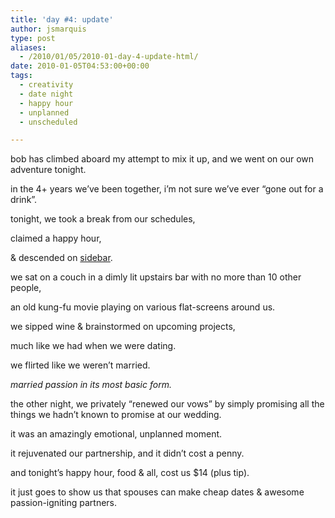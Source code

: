 ```yaml
---
title: 'day #4: update'
author: jsmarquis
type: post
aliases:
  - /2010/01/05/2010-01-day-4-update-html/
date: 2010-01-05T04:53:00+00:00
tags:
  - creativity
  - date night
  - happy hour
  - unplanned
  - unscheduled

---
```

bob has climbed aboard my attempt to mix it up, and we went on our own adventure tonight.

  in the 4+ years we&#8217;ve been together, i&#8217;m not sure we&#8217;ve ever &#8220;gone out for a drink&#8221;.

  tonight, we took a break from our schedules,

  claimed a happy hour,

  & descended on <a href="http://www.sidebarphoenix.com/">sidebar</a>.


  we sat on a couch in a dimly lit upstairs bar with no more than 10 other people,

  an old kung-fu movie playing on various flat-screens around us.

  we sipped wine & brainstormed on upcoming projects,

  much like we had when we were dating.

  we flirted like we weren&#8217;t married.


  <i>married passion in its most basic form.</i>


  the other night, we privately &#8220;renewed our vows&#8221; by simply promising all the things we hadn&#8217;t known to promise at our wedding.

  it was an amazingly emotional, unplanned moment.

  it rejuvenated our partnership, and it didn&#8217;t cost a penny.


  and tonight&#8217;s happy hour, food & all, cost us $14 (plus tip).


  it just goes to show us that spouses can make cheap dates & awesome passion-igniting partners.